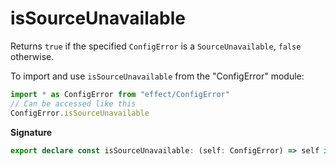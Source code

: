 # isSourceUnavailable

Returns `true` if the specified `ConfigError` is a `SourceUnavailable`,
`false` otherwise.

To import and use `isSourceUnavailable` from the "ConfigError" module:

```ts
import * as ConfigError from "effect/ConfigError"
// Can be accessed like this
ConfigError.isSourceUnavailable
```

**Signature**

```ts
export declare const isSourceUnavailable: (self: ConfigError) => self is SourceUnavailable
```
